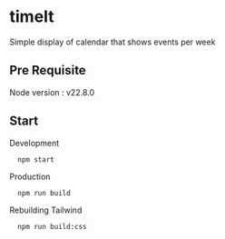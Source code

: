 # timeIt

Simple display of calendar that shows events per week


## Pre Requisite
Node version : v22.8.0


## Start
Development
```
  npm start
```

Production
```
  npm run build
```


Rebuilding Tailwind
```
  npm run build:css
```


